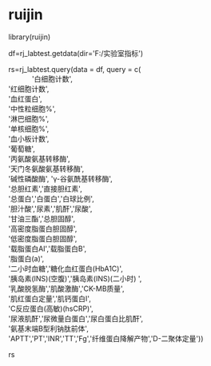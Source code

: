 # ruijin

library(ruijin)

df=rj_labtest.getdata(dir='F:/实验室指标')

rs=rj_labtest.query(data = df,
                 query = c(   
&nbsp;&nbsp;&nbsp;&nbsp;&nbsp;&nbsp;&nbsp;&nbsp;&nbsp;&nbsp;&nbsp;&nbsp;'白细胞计数',    
                        '红细胞计数',                           
                           '血红蛋白',                           
                           '中性粒细胞%',  
                           '淋巴细胞%',   
                           '单核细胞%',       
                           '血小板计数',   
                           '葡萄糖',   
                           '丙氨酸氨基转移酶',    
                           '天门冬氨酸氨基转移酶',  
                           '碱性磷酸酶', 
                           'γ-谷氨酰基转移酶',   
                           '总胆红素','直接胆红素',    
                           '总蛋白','白蛋白','白球比例',    
                           '胆汁酸','尿素','肌酐','尿酸',    
                           '甘油三酯','总胆固醇',   
                           '高密度脂蛋白胆固醇',   
                           '低密度脂蛋白胆固醇',   
                           '载脂蛋白AI','载脂蛋白B',   
                           '脂蛋白(a)',    
                           '二小时血糖','糖化血红蛋白(HbA1C)',   
                           '胰岛素(INS)(空腹)','胰岛素(INS)(二小时) ',   
                           '乳酸脱氢酶','肌酸激酶','CK-MB质量',    
                           '肌红蛋白定量','肌钙蛋白I',    
                           'C反应蛋白(高敏)(hsCRP)',    
                           '尿液肌酐','尿微量白蛋白','尿白蛋白比肌酐',   
                           '氨基末端B型利钠肽前体',     
                           'APTT','PT','INR','TT','Fg','纤维蛋白降解产物','D-二聚体定量'))
                        
rs
